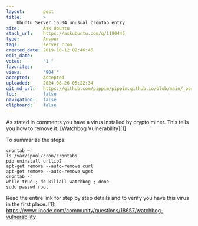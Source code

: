 ```yaml
---
layout:       post
title:        >
    Ubuntu Server 16.04 unusual crontab entry
site:         Ask Ubuntu
stack_url:    https://askubuntu.com/q/1180445
type:         Answer
tags:         server cron
created_date: 2019-10-12 02:46:45
edit_date:    
votes:        "1 "
favorites:    
views:        "904 "
accepted:     Accepted
uploaded:     2024-08-26 05:22:34
git_md_url:   https://github.com/pippim/pippim.github.io/blob/main/_posts/2019/2019-10-12-Ubuntu-Server-16.04-unusual-crontab-entry.md
toc:          false
navigation:   false
clipboard:    false
---
```


As stated in comments you have a virus installed by crypto miner. This tells you how to remove it: [Watchbog Vulnerability][1]

To summarize the steps:

``` 
crontab –r
ls /var/spool/cron/crontabs
pip uninstall urllib2
apt-get remove --auto-remove curl
apt-get remove --auto-remove wget
crontab -r
while true ; do killall watchbog ; done
sudo passwd root
```

Read the entire link for step by step details and to verify you have this virus in the first place.
  [1]: https://www.linode.com/community/questions/18657/watchbog-vulnerability
